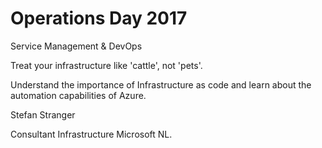 # Operations Day 2017

Service Management & DevOps

Treat your infrastructure like 'cattle', not 'pets'.

Understand the importance of Infrastructure as code and learn about the automation capabilities of Azure.

Stefan Stranger

Consultant Infrastructure Microsoft NL.
